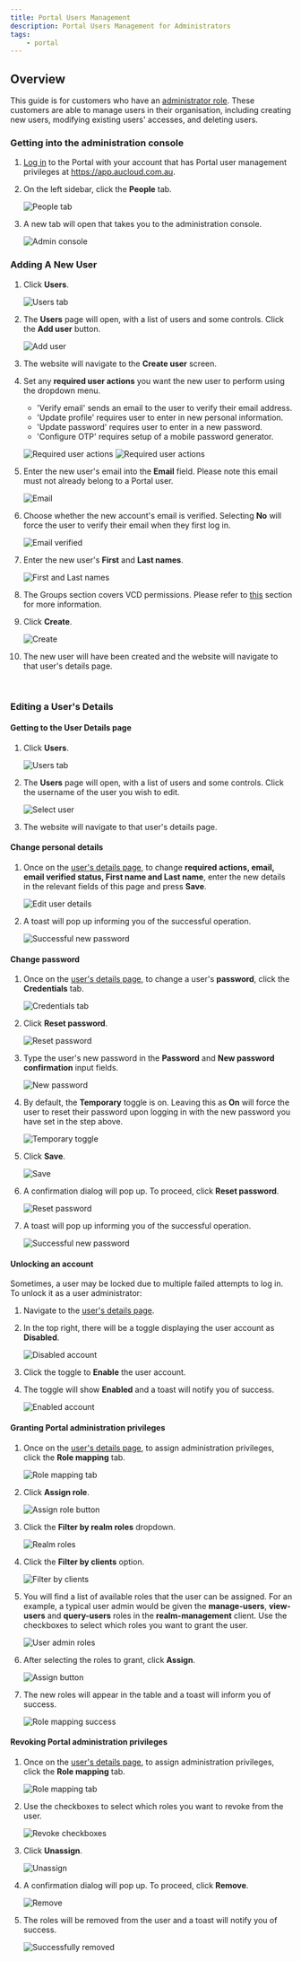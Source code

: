 ```yaml
---
title: Portal Users Management
description: Portal Users Management for Administrators
tags:
    - portal
---
```


## Overview
This guide is for customers who have an [administrator role](#granting-portal-administration-privileges). These customers are able to manage users in their organisation, including creating new users, modifying existing users' accesses, and deleting users.

### Getting into the administration console
1. [Log in](./portal-login.md) to the Portal with your account that has Portal user management privileges at https://app.aucloud.com.au.
   
2. On the left sidebar, click the **People** tab.
   
   ![People tab](./assets/users-mgmt-1.png)

3. A new tab will open that takes you to the administration console.

    ![Admin console](./assets/users-mgmt-2.png)

### Adding A New User
1. Click **Users**.

    ![Users tab](./assets/users-mgmt-3.png)

1. The **Users** page will open, with a list of users and some controls. Click the **Add user** button.

    ![Add user](./assets/users-mgmt-4.png)

1. The website will navigate to the **Create user** screen.

1. Set any **required user actions** you want the new user to perform using the dropdown menu.
  
   - 'Verify email' sends an email to the user to verify their email address. 
   - 'Update profile' requires user to enter in new personal information. 
   - 'Update password' requires user to enter in a new password. 
   - 'Configure OTP' requires setup of a mobile password generator.

    ![Required user actions](./assets/users-mgmt-req-actions.png)
    ![Required user actions](./assets/users-mgmt-req-actions-2.png)

 1. Enter the new user's email into the **Email** field. Please note this email must not already belong to a Portal user.

    ![Email](./assets/users-mgmt-new-email.png)

1. Choose whether the new account's email is verified. Selecting **No** will force the user to verify their email when they first log in.

    ![Email verified](./assets/users-mgmt-email-verified.png)

1. Enter the new user's **First** and **Last names**.

    ![First and Last names](./assets/users-mgmt-first-last-name.png)

1. The Groups section covers VCD permissions. Please refer to [this]() section for more information.

1. Click **Create**.

    ![Create](./assets/users-mgmt-new-user-create.png)

1. The new user will have been created and the website will navigate to that user's details page.

&nbsp;

### Editing a User's Details
#### Getting to the User Details page
1. Click **Users**.

    ![Users tab](./assets/users-mgmt-3.png)

1. The **Users** page will open, with a list of users and some controls. Click the username of the user you wish to edit.

    ![Select user](./assets/users-mgmt-select-user.png)

1. The website will navigate to that user's details page.

#### Change personal details
1. Once on the [user's details page](#getting-to-the-user-details-page), to change **required actions, email, email verified status, First name and Last name**, enter the new details in the relevant fields of this page and press **Save**.

    ![Edit user details](./assets/edit-user-details.png)

1. A toast will pop up informing you of the successful operation.

    ![Successful new password](./assets/users-mgmt-edit-details-success.png)

#### Change password
1. Once on the [user's details page](#getting-to-the-user-details-page), to change a user's **password**, click the **Credentials** tab.

    ![Credentials tab](./assets/users-mgmt-credentials-tab.png)

1. Click **Reset password**.

    ![Reset password](./assets/users-mgmt-reset-password.png)

1. Type the user's new password in the **Password** and **New password confirmation** input fields.

    ![New password](./assets/users-mgmt-new-password.png)

1. By default, the **Temporary** toggle is on. Leaving this as **On** will force the user to reset their password upon logging in with the new password you have set in the step above.

    ![Temporary toggle](./assets/users-mgmt-temporary.png)

1. Click **Save**.

    ![Save](./assets/users-mgmt-save-new-password.png)

1. A confirmation dialog will pop up. To proceed, click **Reset password**.

    ![Reset password](./assets/users-mgmt-reset-password-confirm.png)

1. A toast will pop up informing you of the successful operation.

    ![Successful new password](./assets/users-mgmt-password-reset-success.png)

#### Unlocking an account
Sometimes, a user may be locked due to multiple failed attempts to log in. To unlock it as a user administrator:

1. Navigate to the [user's details page](#getting-to-the-user-details-page).

1. In the top right, there will be a toggle displaying the user account as **Disabled**.

    ![Disabled account](./assets/disabled-account.png)

1. Click the toggle to **Enable** the user account.

1. The toggle will show **Enabled** and a toast will notify you of success.

    ![Enabled account](./assets/enable-account-success.png)

#### Granting Portal administration privileges

1. Once on the [user's details page](#getting-to-the-user-details-page), to assign administration privileges, click the **Role mapping** tab.

    ![Role mapping tab](./assets/role-mapping.png)

2. Click **Assign role**.
  
    ![Assign role button](./assets/assign-role.png)

3. Click the **Filter by realm roles** dropdown.

    ![Realm roles](./assets/realm-roles.png)

4. Click the **Filter by clients** option.

    ![Filter by clients](./assets/filter-by-clients.png)

5. You will find a list of available roles that the user can be assigned. For an example, a typical user admin would be given the **manage-users**, **view-users** and **query-users** roles in the **realm-management** client. Use the checkboxes to select which roles you want to grant the user.

    ![User admin roles](./assets/user-admin-roles.png)

6. After selecting the roles to grant, click **Assign**.

    ![Assign button](./assets/user-admin-roles-assign.png)

7. The new roles will appear in the table and a toast will inform you of success.

    ![Role mapping success](./assets/roles-assigned.png)

#### Revoking Portal administration privileges
1. Once on the [user's details page](#getting-to-the-user-details-page), to assign administration privileges, click the **Role mapping** tab.

    ![Role mapping tab](./assets/role-mapping.png)

1. Use the checkboxes to select which roles you want to revoke from the user.

    ![Revoke checkboxes](./assets/checkbox-unassign-roles.png)

1. Click **Unassign**.

    ![Unassign](./assets/checkbox-unassign-roles-unassign.png)

1. A confirmation dialog will pop up. To proceed, click **Remove**.

    ![Remove](./assets/remove-button.png)

1. The roles will be removed from the user and a toast will notify you of success.

    ![Successfully removed](./assets/remove-roles-success.png)